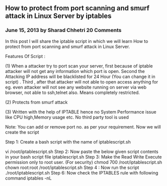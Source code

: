 
## How to protect from port scanning and smurf attack in Linux Server by iptables

### June 15, 2013 by Sharad Chhetri 20 Comments

In this post I will share the iptable script in which we will learn How to protect from port scanning and smurf attack in Linux Server.

Features Of Script :

(1) When a attacker try to port scan your server, first because of iptable attacker will not get any information which port is open. Second the Attacking IP address will be blacklisted for 24 Hour (You can change it in script) . Third , after that attacker will not able to open access anything for eg. even attacker will not see any website running on server via web browser, not able to ssh,telnet also. Means completely restricted.

(2) Protects from smurf attack

(3) Written with the help of IPTABLE hence no System Performance issue like CPU high,Memory usage etc. No third party tool is used

Note: You can add or remove port no. as per your requirement.
Now we will create the script

Step 1: Create a bash script with the name of iptablescript.sh

vi /root/iptablescript.sh
Step 2: Now paste the below given script contents in your bash script file iptablescript.sh
Step 3: Make the Read Write Execute permission only to root user. (For security)
chmod 700 /root/iptablescript.sh
  chown root:root /root/iptablescript.sh
Step 4 : Now run the script
./root/iptablescript.sh
Step 6: Now check the IPTABLES rule with following command
iptables -nL
